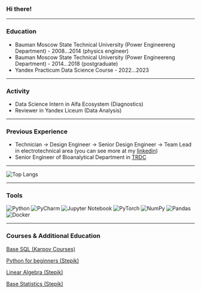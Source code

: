### Hi there!
_______
### Education
- Bauman Moscow State Technical University (Power Engineereng Department) - 2008...2014 (physics engineer)
- Bauman Moscow State Technical University (Power Engineereng Department) - 2014...2018 (postgraduate)
- Yandex Practicum Data Science Course - 2022...2023
_______
### Activity
- Data Science Intern in Alfa Ecosystem (Diagnostics)
- Reviewer in Yandex Liceum (Data Analysis)
_______
### Previous Experience
- Technician → Design Engineer → Senior Design Engineer → Team Lead in electrotechnical area (you can see more at my [linkedin](https://www.linkedin.com/in/fedor-konovalenko/))
- Senior Engineer of Bioanalytical Department in [TRDC](https://en.trdc.com/)


________

![Top Langs](https://github-readme-stats.vercel.app/api/top-langs/?username=fedor-konovalenko&hide_progress=true&layout=compact&theme=swift&hide=jupyter)
_____
### Tools
![Python](https://img.shields.io/badge/python-white?style=for-the-badge&logo=python&logoColor=black)
![PyCharm](https://img.shields.io/badge/pycharm-white?style=for-the-badge&logo=pycharm&logoColor=black)
![Jupyter Notebook](https://img.shields.io/badge/jupyter-white?style=for-the-badge&logo=jupyter&logoColor=black)
![PyTorch](https://img.shields.io/badge/pytorch-white?style=for-the-badge&logo=pytorch&logoColor=black)
![NumPy](https://img.shields.io/badge/numpy-white?style=for-the-badge&logo=numpy&logoColor=black)
![Pandas](https://img.shields.io/badge/pandas-white?style=for-the-badge&logo=pandas&logoColor=black)
![Docker](https://img.shields.io/badge/docker-white?style=for-the-badge&logo=docker&logoColor=black)

_______
### Courses & Additional Education

[Base SQL (Karpov Courses)](https://lab.karpov.courses/learning/152/)

[Python for beginners (Stepik)](https://stepik.org/cert/1886853?auth=login)

[Linear Algebra (Stepik)](https://stepik.org/cert/2072692?auth=login)

[Base Statistics (Stepik)](https://stepik.org/cert/367862?auth=login)
